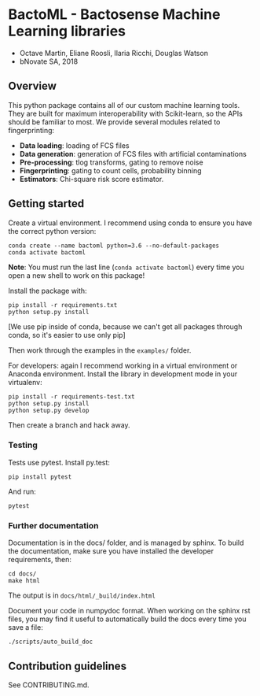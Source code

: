 # BactoML - Bactosense Machine Learning libraries

* Octave Martin, Eliane Roosli, Ilaria Ricchi, Douglas Watson
* bNovate SA, 2018

## Overview

This python package contains all of our custom machine learning tools. They are built for maximum interoperability with Scikit-learn, so the APIs should be familiar to most. We provide several modules related to fingerprinting:

- **Data loading**: loading of FCS files
- **Data generation**: generation of FCS files with artificial contaminations
- **Pre-processing**: tlog transforms, gating to remove noise
- **Fingerprinting**: gating to count cells, probability binning
- **Estimators**: Chi-square risk score estimator.

## Getting started

Create a virtual environment. I recommend using conda to ensure you have the correct python version:

```
conda create --name bactoml python=3.6 --no-default-packages
conda activate bactoml
```

**Note**: You must run the last line (`conda activate bactoml`) every time you open a new shell to work on this package!

Install the package with:

```
pip install -r requirements.txt
python setup.py install
```

[We use pip inside of conda, because we can't get all packages through conda, so it's easier to use only pip]

Then work through the examples in the `examples/` folder.

For developers: again I recommend working in a virtual environment or Anaconda environment. Install the library in development mode in your virtualenv:

```
pip install -r requirements-test.txt
python setup.py install
python setup.py develop
```

Then create a branch and hack away. 

### Testing

Tests use pytest. Install py.test:
```
pip install pytest
```

And run:
```
pytest
```

### Further documentation

Documentation is in the docs/ folder, and is managed by sphinx. To build the documentation, make sure you have installed the developer requirements, then:
```
cd docs/
make html
```

The output is in `docs/html/_build/index.html`

Document your code in numpydoc format. When working on the sphinx rst files, you may find it useful to automatically build the docs every time you save a file:
```
./scripts/auto_build_doc
```


## Contribution guidelines

See CONTRIBUTING.md.